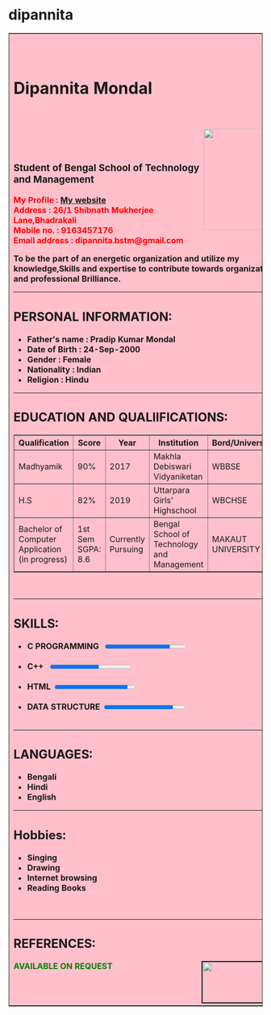 # dipannita
<html>
<head>
<title>Curriculum Vitae</title>
</head>
<body>
<table border="1" align="center" bgcolor="pink">
<tr>
<th align="left"><h1><b> <br>Dipannita Mondal</b></h1><br><br>
<img src="C:\Users\gugli\OneDrive\Pictures\dipannita.jpeg" width="150" align="right" height="200"><br><br>
<h3>Student of Bengal School of Technology and Management</h3>
<p><font color="red"><b>My Profile : <a href="C:\Users\gugli\Desktop\HTML 1.html">My website</a></b></font><br>
<font color="red"><b>Address : </b>26/1 Shibnath Mukherjee Lane,Bhadrakali</font><br>
<font color="red"><b>Mobile no. : </b>9163457176</font><br>
<font color="red"><b>Email address : </b>dipannita.bstm@gmail.com</font></p>
To be the part of an energetic organization and utilize my knowledge,Skills
and expertise to contribute towards organization and professional
Brilliance.<hr>
<h2>PERSONAL INFORMATION:</h2>
<ul>
<li>Father's name : Pradip Kumar Mondal</li>
<li>Date of Birth : 24-Sep-2000 </li>
<li>Gender : Female</li>
<li>Nationality : Indian</li>
<li>Religion : Hindu</li>
</ul>
<hr>
<h2>EDUCATION AND QUALIIFICATIONS:</h2>
<table border="1" align ="center">
<tr>
    <th>Qualification</th>
    <th>Score</th>
    <th>Year</th>
    <th>Institution</th>
    <th>Bord/University</th>
</tr
<tr>
    <td>Madhyamik</td>
    <td>90%</td>
    <td>2017</td>
    <td>Makhla Debiswari Vidyaniketan</td>
    <td>WBBSE</td>
</tr>
<tr>
    <td>H.S</td>
    <td>82%</td>
    <td>2019</td>
    <td>Uttarpara Girls' Highschool</td>
     <td>WBCHSE</td>
</tr>
<tr>
    <td>Bachelor of Computer Application (in progress)</td>
    <td>1st Sem SGPA: 8.6</td>
    <td>Currently Pursuing</td>
    <td>Bengal School of Technology and Management</td>
    <td>MAKAUT UNIVERSITY </td>
</tr>
</table><br><hr>
<h2>SKILLS:</h2>
<ul>
<li>C PROGRAMMING &nbsp;&nbsp;<progress value="80" max="100"></progress></li><br>
<li>C++ &nbsp;&nbsp;<progress value="60" max="100"></progress></li><br>
<li>HTML&nbsp;&nbsp;<progress value="90" max="100"></progress></li><br>
<li>DATA STRUCTURE&nbsp;&nbsp;<progress value="85" max="100"></progress></li><br>
</ul><hr>
<h2>LANGUAGES:</h2>
<ul>
<li>Bengali</li>
<li>Hindi</li>
<li>English</li>
</ul><hr>
<h2>Hobbies:</h2>
<ul>
<li>Singing</li>
<li>Drawing</li>
<li>Internet browsing</li>
<li>Reading Books</li>
</ul><br><hr>
<h2>REFERENCES:</h2>
<font color="green"> AVAILABLE ON REQUEST</font>
<img src="C:\Users\gugli\OneDrive\Pictures\sign.jpeg" width="150" border="2" align="right" height="80">
<br>
</th>
</tr>
</table>
</body>
</html>